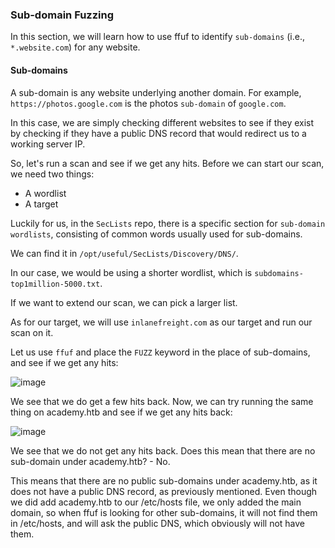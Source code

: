 ### Sub-domain Fuzzing

In this section, we will learn how to use ffuf to identify ```sub-domains``` (i.e., ```*.website.com```) for any website.

#### Sub-domains

A sub-domain is any website underlying another domain. For example, ```https://photos.google.com``` is the photos ```sub-domain``` of ```google.com```.

In this case, we are simply checking different websites to see if they exist by checking if they have a public DNS record that would redirect us to a working server IP. 

So, let's run a scan and see if we get any hits. Before we can start our scan, we need two things:

* A wordlist
* A target

Luckily for us, in the ```SecLists``` repo, there is a specific section for ```sub-domain wordlists```, consisting of common words usually used for sub-domains. 

We can find it in ```/opt/useful/SecLists/Discovery/DNS/```. 

In our case, we would be using a shorter wordlist, which is ```subdomains-top1million-5000.txt```. 

If we want to extend our scan, we can pick a larger list.

As for our target, we will use ```inlanefreight.com``` as our target and run our scan on it. 

Let us use ```ffuf``` and place the ```FUZZ``` keyword in the place of sub-domains, and see if we get any hits:

![image](https://github.com/tHeStRyNg/SecureSphereLabs/assets/118682909/20f34bf9-ea60-4c65-aa7d-a2b02f05c89e)

We see that we do get a few hits back. Now, we can try running the same thing on academy.htb and see if we get any hits back:

![image](https://github.com/tHeStRyNg/SecureSphereLabs/assets/118682909/1eac6787-21e9-4741-b7b1-cb65ed8d61d5)

We see that we do not get any hits back. Does this mean that there are no sub-domain under academy.htb? - No.

This means that there are no public sub-domains under academy.htb, as it does not have a public DNS record, as previously mentioned. Even though we did add academy.htb to our /etc/hosts file, we only added the main domain, so when ffuf is looking for other sub-domains, it will not find them in /etc/hosts, and will ask the public DNS, which obviously will not have them.
